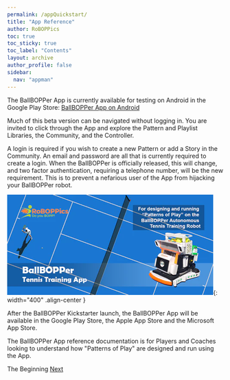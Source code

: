 ```yaml
---
permalink: /appQuickstart/
title: "App Reference"
author: RoBOPPics
toc: true
toc_sticky: true
toc_label: "Contents"
layout: archive
author_profile: false
sidebar:
  nav: "appman"
---
```


The BallBOPPer App is currently available for testing on Android in the Google Play Store: <a href="https://play.google.com/store/apps/details?id=com.RoBOPPics.bbapp18" >BallBOPPer App on Android</a> 

Much of this beta version can be navigated without logging in. You are invited to click through the App and explore the Pattern and Playlist Libraries, the Community, and the Controller. 

A login is required if you wish to create a new Pattern or add a Story in the Community. An email and password are all that is currently required to create a login. When the BallBOPPer is officially released, this will change, and two factor authentication, requiring a telephone number, will be the new requirement. This is to prevent a nefarious user of the App from hijacking your BallBOPPer robot.

![Catalog Image](../assets/images/BallBOPPerApp001.png){: width="400" .align-center } 

After the BallBOPPer Kickstarter launch, the BallBOPPer App will be available in the Google Play Store, the Apple App Store and the Microsoft App Store.  

The BallBOPPer App reference documentation is for Players and Coaches looking to understand how "Patterns of Play" are designed and run using the App.

  <nav class="pagination">
      <a  class="pagination--pager disabled">The Beginning</a>
      <a href="/BallBOPPer/appmanconnect/" class="pagination--pager" title="Connect">Next</a> 
  </nav>


